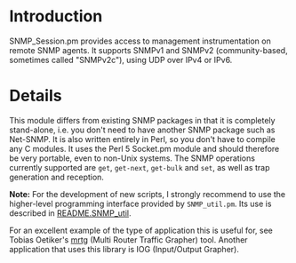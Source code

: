 # Introduction #

SNMP\_Session.pm provides access to management instrumentation on remote SNMP agents.  It supports SNMPv1 and SNMPv2 (community-based, sometimes called "SNMPv2c"), using UDP over IPv4 or IPv6.

# Details #

This module differs from existing SNMP packages in that it is completely stand-alone, i.e. you don't need to have another SNMP package such as Net-SNMP. It is also written entirely in Perl, so you don't have to compile any C modules. It uses the Perl 5 Socket.pm module and should therefore be very portable, even to non-Unix systems.  The SNMP operations currently supported are `get`, `get-next`, `get-bulk` and `set`, as well as trap generation and reception.

**Note:** For the development of new scripts, I strongly recommend to use the higher-level programming interface provided by `SNMP_util.pm`. Its use is described in [README.SNMP\_util](http://code.google.com/p/snmp-session/source/browse/trunk/README.SNMP_util).

For an excellent example of the type of application this is useful for, see Tobias Oetiker's [mrtg](http://oss.oetiker.ch/mrtg/) (Multi Router Traffic Grapher) tool. Another application that uses this library is IOG (Input/Output Grapher).
